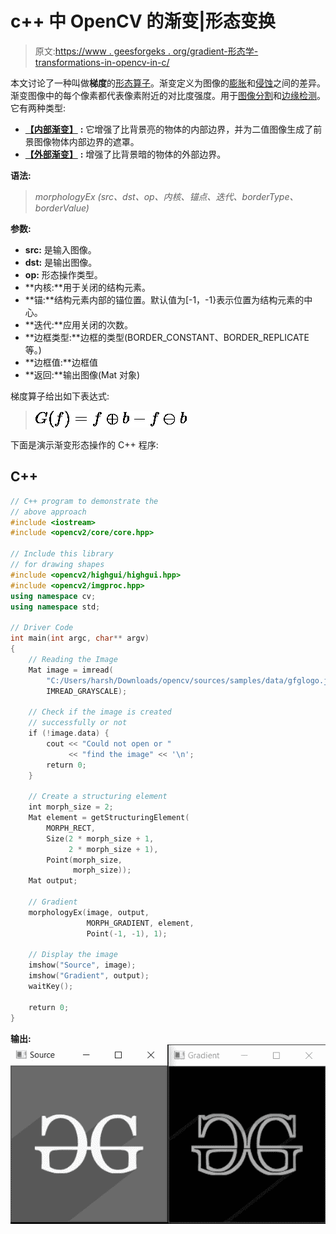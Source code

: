 # c++ 中 OpenCV 的渐变|形态变换

> 原文:[https://www . geesforgeks . org/gradient-形态学-transformations-in-opencv-in-c/](https://www.geeksforgeeks.org/gradient-morphological-transformations-in-opencv-in-c/)

本文讨论了一种叫做**梯度**的[形态算子](https://www.geeksforgeeks.org/python-morphological-operations-in-image-processing-opening-set-1/)。渐变定义为图像的[膨胀](https://www.geeksforgeeks.org/difference-between-dilation-and-erosion/)和[侵蚀](https://www.geeksforgeeks.org/erosion-dilation-images-using-opencv-python/)之间的差异。渐变图像中的每个像素都代表像素附近的对比度强度。用于[图像分割](https://www.geeksforgeeks.org/image-segmentation-using-k-means-clustering/)和[边缘检测](https://www.geeksforgeeks.org/image-edge-detection-operators-in-digital-image-processing/)。它有两种类型:

*   [**【内部渐变】**](https://www.geeksforgeeks.org/python-morphological-operations-in-image-processing-gradient-set-3/) **:** 它增强了比背景亮的物体的内部边界，并为二值图像生成了前景图像物体内部边界的遮罩。
*   [**【外部渐变】**](https://www.geeksforgeeks.org/python-morphological-operations-in-image-processing-gradient-set-3/) **:** 增强了比背景暗的物体的外部边界。

**语法:**

> *morphologyEx (src、dst、op、内核、锚点、迭代、borderType、borderValue)*

**参数:**

*   **src:** 是输入图像。
*   **dst:** 是输出图像。
*   **op:** 形态操作类型。
*   **内核:**用于关闭的结构元素。
*   **锚:**结构元素内部的锚位置。默认值为[-1，-1}表示位置为结构元素的中心。
*   **迭代:**应用关闭的次数。
*   **边框类型:**边框的类型(BORDER_CONSTANT、BORDER_REPLICATE 等。)
*   **边框值:**边框值
*   **返回:**输出图像(Mat 对象)

梯度算子给出如下表达式:

> ![{\displaystyle G(f)=f\oplus b-f\ominus b}](img/3060764a6e91e247e67b028d8af97337.png "Rendered by QuickLaTeX.com")

下面是演示渐变形态操作的 C++ 程序:

## C++

```cpp
// C++ program to demonstrate the
// above approach
#include <iostream>
#include <opencv2/core/core.hpp>

// Include this library
// for drawing shapes
#include <opencv2/highgui/highgui.hpp>
#include <opencv2/imgproc.hpp>
using namespace cv;
using namespace std;

// Driver Code
int main(int argc, char** argv)
{
    // Reading the Image
    Mat image = imread(
        "C:/Users/harsh/Downloads/opencv/sources/samples/data/gfglogo.jpg",
        IMREAD_GRAYSCALE);

    // Check if the image is created
    // successfully or not
    if (!image.data) {
        cout << "Could not open or "
             << "find the image" << '\n';
        return 0;
    }

    // Create a structuring element
    int morph_size = 2;
    Mat element = getStructuringElement(
        MORPH_RECT,
        Size(2 * morph_size + 1,
             2 * morph_size + 1),
        Point(morph_size,
              morph_size));
    Mat output;

    // Gradient
    morphologyEx(image, output,
                 MORPH_GRADIENT, element,
                 Point(-1, -1), 1);

    // Display the image
    imshow("Source", image);
    imshow("Gradient", output);
    waitKey();

    return 0;
}
```

**输出:**
[![](img/61e9b9e3de4ecbd748907aa0d2af9ada.png)](https://media.geeksforgeeks.org/wp-content/uploads/20210204195231/gg.jpg)